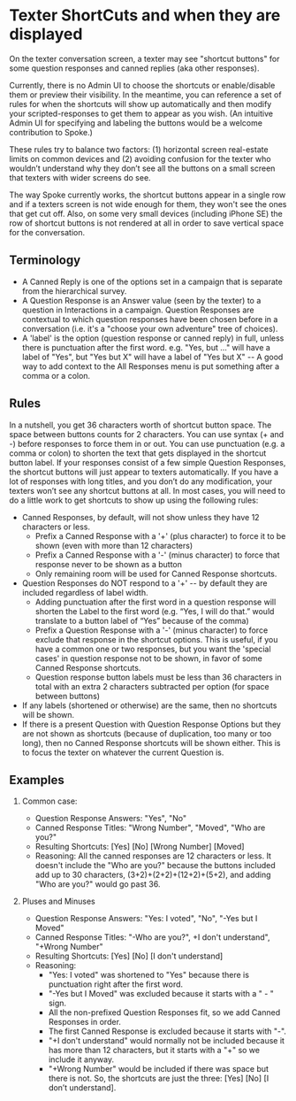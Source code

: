 # Texter ShortCuts and when they are displayed
On the texter conversation screen, a texter may see "shortcut buttons" for some question responses and canned replies (aka other responses).

Currently, there is no Admin UI to choose the shortcuts or enable/disable them or preview their visibility. In the meantime, you can reference a set of rules for when the shortcuts will show up automatically and then modify your scripted-responses to get them to appear as you wish. (An intuitive Admin UI for specifying and labeling the buttons would be a welcome contribution to Spoke.)

These rules try to balance two factors: (1) horizontal screen real-estate limits on common devices and (2) avoiding confusion for the texter who wouldn’t understand why they don’t see all the buttons on a small screen that texters with wider screens do see.

The way Spoke currently works, the shortcut buttons appear in a single row and if a texters screen is not wide enough for them, they won't see the ones that get cut off. Also, on some very small devices (including iPhone SE) the row of shortcut buttons is not rendered at all in order to save vertical space for the conversation.

## Terminology

* A Canned Reply is one of the options set in a campaign that is separate from the hierarchical survey.
* A Question Response is an Answer value (seen by the texter) to a question in Interactions in a campaign. Question Responses are contextual to which question responses have been chosen before in a conversation (i.e. it's a "choose your own adventure" tree of choices).
* A 'label' is the option (question response or canned reply) in full, unless there is punctuation after the first word.  e.g. "Yes, but ..." will have a label of "Yes", but "Yes but X" will have a label of "Yes but X" -- A good way to add context to the All Responses menu is put something after a comma or a colon.

## Rules
In a nutshell, you get 36 characters worth of shortcut button space. The space between buttons counts for 2 characters. You can use syntax (+ and -) before responses to force them in or out. You can use punctuation (e.g. a comma or colon) to shorten the text that gets displayed in the shortcut button label.  If your responses consist of a few simple Question Responses, the shortcut buttons will just appear to texters automatically. If you have a lot of responses with long titles, and you don’t do any modification, your texters won’t see any shortcut buttons at all. In most cases, you will need to do a little work to get shortcuts to show up using the following rules:

* Canned Responses, by default, will not show unless they have 12 characters or less.
	* Prefix a Canned Response with a '+' (plus character) to force it to be shown (even with more than 12 characters)
	* Prefix a Canned Response with a '-' (minus character) to force that response never to be shown as a button
	* Only remaining room will be used for Canned Response shortcuts.
* Question Responses do NOT respond to a '+' -- by default they are included regardless of label width.
	* Adding punctuation after the first word in a question response will shorten the Label to the first word (e.g. “Yes, I will do that.” would translate to a button label of “Yes” because of the comma)
	* Prefix a Question Response with a '-' (minus character) to force exclude that response in the shortcut options.
This is useful, if you have a common one or two responses, but you want the 'special cases' in question response not
to be shown, in favor of some Canned Response shortcuts.
	* Question response button labels must be less than 36 characters in total with an extra 2 characters
subtracted per option (for space between buttons)
* If any labels (shortened or otherwise) are the same, then no shortcuts will be shown.
* If there is a present Question with Question Response Options but they are not shown as shortcuts
(because of duplication, too many or too long), then no Canned Response shortcuts will be shown either.
This is to focus the texter on whatever the current Question is.

## Examples

1. Common case:
	* Question Response Answers: "Yes", "No"
	* Canned Response Titles: "Wrong Number", "Moved", "Who are you?"
	* Resulting Shortcuts: [Yes] [No] [Wrong Number] [Moved]
	* Reasoning: All the canned responses are 12 characters or less.
It doesn't include the "Who are you?" because the buttons included add up to 30 characters, (3+2)+(2+2)+(12+2)+(5+2), and adding "Who are you?" would go past 36.

2. Pluses and Minuses
	* Question Response Answers: "Yes: I voted", "No", "-Yes but I Moved"
	* Canned Response Titles: "-Who are you?", +I don't understand", "+Wrong Number"
	* Resulting Shortcuts: [Yes] [No] [I don't understand]
	* Reasoning:
      * "Yes: I voted" was shortened to "Yes" because there is punctuation right after the first word.
      * "-Yes but I Moved" was excluded because it starts with a " - " sign.
      * All the non-prefixed Question Responses fit, so we add Canned Responses in order.
      * The first Canned Response is excluded because it starts with "-".
      * "+I don't understand" would normally not be included because it has more than 12 characters, but it starts with a "+" so we include it anyway.
      * "+Wrong Number" would be included if there was space but there is not.
      So, the shortcuts are just the three: [Yes] [No] [I don’t understand].
